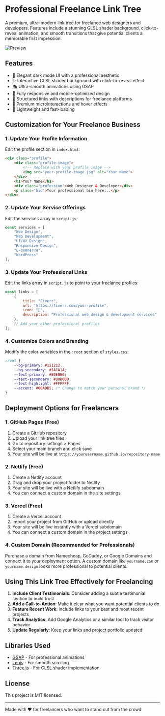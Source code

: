 # Professional Freelance Link Tree

A premium, ultra-modern link tree for freelance web designers and developers. Features include a stunning GLSL shader background, click-to-reveal animation, and smooth transitions that give potential clients a memorable first impression.

![Preview](preview.jpg) <!-- You'll need to add your own preview image -->

## Features

- 🌙 Elegant dark mode UI with a professional aesthetic
- ✨ Interactive GLSL shader background with click-to-reveal effect
- 🎭 Ultra-smooth animations using GSAP
- 📱 Fully responsive and mobile-optimized design
- 🔗 Structured links with descriptions for freelance platforms
- 🌊 Premium microinteractions and hover effects
- 🚀 Lightweight and fast-loading

## Customization for Your Freelance Business

### 1. Update Your Profile Information

Edit the profile section in `index.html`:

```html
<div class="profile">
    <div class="profile-image">
        <!-- Replace with your profile image -->
        <img src="your-profile-image.jpg" alt="Your Name">
    </div>
    <h1>Your Name</h1>
    <div class="profession">Web Designer & Developer</div>
    <p class="bio">Your professional bio here...</p>
</div>
```

### 2. Update Your Service Offerings

Edit the services array in `script.js`:

```javascript
const services = [
    "Web Design",
    "Web Development",
    "UI/UX Design",
    "Responsive Design",
    "E-commerce",
    "WordPress"
];
```

### 3. Update Your Professional Links

Edit the links array in `script.js` to point to your freelance profiles:

```javascript
const links = [
    {
        title: "Fiverr",
        url: "https://fiverr.com/your-profile",
        icon: "🌟",
        description: "Professional web design & development services"
    },
    // Add your other professional profiles
];
```

### 4. Customize Colors and Branding

Modify the color variables in the `:root` section of `styles.css`:

```css
:root {
    --bg-primary: #121212;
    --bg-secondary: #1A1A1A;
    --text-primary: #E0E0E0;
    --text-secondary: #B0B0B0;
    --text-highlight: #FFFFFF;
    --accent: #00ADB5; /* Change to match your personal brand */
}
```

## Deployment Options for Freelancers

### 1. GitHub Pages (Free)

1. Create a GitHub repository
2. Upload your link tree files
3. Go to repository settings > Pages
4. Select your main branch and click save
5. Your site will be live at `https://yourusername.github.io/repository-name`

### 2. Netlify (Free)

1. Create a Netlify account
2. Drag and drop your project folder to Netlify
3. Your site will be live with a Netlify subdomain
4. You can connect a custom domain in the site settings

### 3. Vercel (Free)

1. Create a Vercel account
2. Import your project from GitHub or upload directly
3. Your site will be live instantly with a Vercel subdomain
4. You can connect a custom domain in the project settings

### 4. Custom Domain (Recommended for Professionals)

Purchase a domain from Namecheap, GoDaddy, or Google Domains and connect it to your deployment option. A custom domain like `yourname.com` or `yourname.design` looks more professional to potential clients.

## Using This Link Tree Effectively for Freelancing

1. **Include Client Testimonials**: Consider adding a subtle testimonial section to build trust
2. **Add a Call-to-Action**: Make it clear what you want potential clients to do
3. **Feature Recent Work**: Include links to your best and most recent projects
4. **Track Analytics**: Add Google Analytics or a similar tool to track visitor behavior
5. **Update Regularly**: Keep your links and project portfolio updated

## Libraries Used

- [GSAP](https://greensock.com/gsap/) - For professional animations
- [Lenis](https://lenis.studiofreight.com/) - For smooth scrolling
- [Three.js](https://threejs.org/) - For GLSL shader implementation

## License

This project is MIT licensed.

---

Made with ❤️ for freelancers who want to stand out from the crowd 